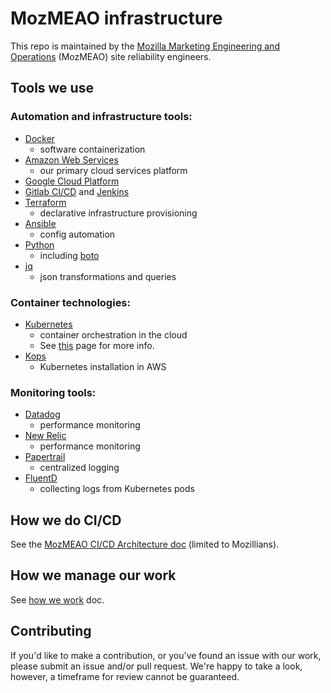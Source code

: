 # MozMEAO infrastructure

This repo is maintained by the [Mozilla Marketing Engineering and Operations](https://mozilla.github.io/meao/) (MozMEAO) site reliability engineers.

## Tools we use

### Automation and infrastructure tools:

- [Docker](https://www.docker.com/)
	- software containerization
- [Amazon Web Services](https://aws.amazon.com/)
	- our primary cloud services platform
- [Google Cloud Platform](https://cloud.google.com/)
- [Gitlab CI/CD](https://gitlab.com) and [Jenkins](https://jenkins.io/)
- [Terraform](https://www.terraform.io/)
	- declarative infrastructure provisioning
- [Ansible](https://www.ansible.com/)
	- config automation
- [Python](https://www.python.org/)
	- including [boto](https://github.com/boto/boto)
- [jq](https://stedolan.github.io/jq/)
	- json transformations and queries

### Container technologies:

- [Kubernetes](https://kubernetes.io/)
	- container orchestration in the cloud
	- See [this](https://github.com/mozmeao/infra/tree/master/k8s) page for more info.
- [Kops](https://github.com/kubernetes/kops)
	- Kubernetes installation in AWS

### Monitoring tools:

- [Datadog](https://www.datadoghq.com/)
	- performance monitoring
- [New Relic](https://newrelic.com/)
	- performance monitoring
- [Papertrail](https://papertrailapp.com/)
	- centralized logging
- [FluentD](http://www.fluentd.org/)
	- collecting logs from Kubernetes pods


## How we do CI/CD

See the [MozMEAO CI/CD Architecture doc](https://docs.google.com/document/d/1do_jZPA50rLraLzNXuAgRObj0kxc5H36xWk0KIzE1fg/edit?usp=sharing) (limited to Mozillians).

## How we manage our work

See [how we work](docs/how_we_work.md) doc.

## Contributing

If you'd like to make a contribution, or you've found an issue with our work, please submit an issue and/or pull request. We're happy to take a look, however, a timeframe for review cannot be guaranteed.
